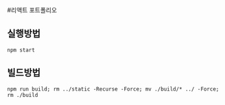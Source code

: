 #리액트 포트폴리오

## 실행방법
`npm start`

## 빌드방법
`npm run build; rm ../static -Recurse -Force; mv ./build/* ../ -Force; rm ./build`